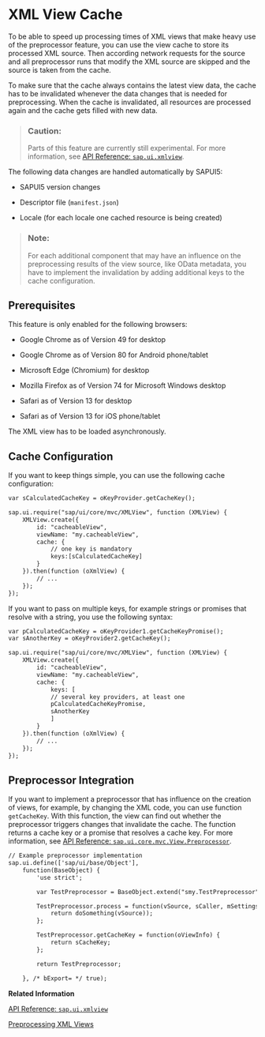 <!-- loio3d85d5eec1594be0a71236d5e61f89aa -->

# XML View Cache

To be able to speed up processing times of XML views that make heavy use of the preprocessor feature, you can use the view cache to store its processed XML source. Then according network requests for the source and all preprocessor runs that modify the XML source are skipped and the source is taken from the cache.

To make sure that the cache always contains the latest view data, the cache has to be invalidated whenever the data changes that is needed for preprocessing. When the cache is invalidated, all resources are processed again and the cache gets filled with new data.

> ### Caution:  
> Parts of this feature are currently still experimental. For more information, see [API Reference: `sap.ui.xmlview`](https://ui5.sap.com/#/api/sap.ui/methods/sap.ui.xmlview). 

The following data changes are handled automatically by SAPUI5:

-   SAPUI5 version changes

-   Descriptor file \(`manifest.json`\)

-   Locale \(for each locale one cached resource is being created\)


> ### Note:  
> For each additional component that may have an influence on the preprocessing results of the view source, like OData metadata, you have to implement the invalidation by adding additional keys to the cache configuration.



## Prerequisites

This feature is only enabled for the following browsers:

-   Google Chrome as of Version 49 for desktop

-   Google Chrome as of Version 80 for Android phone/tablet
-   Microsoft Edge \(Chromium\) for desktop
-   Mozilla Firefox as of Version 74 for Microsoft Windows desktop
-   Safari as of Version 13 for desktop
-   Safari as of Version 13 for iOS phone/tablet

The XML view has to be loaded asynchronously.



## Cache Configuration

If you want to keep things simple, you can use the following cache configuration:

```xml
var sCalculatedCacheKey = oKeyProvider.getCacheKey();

sap.ui.require("sap/ui/core/mvc/XMLView", function (XMLView) {
	XMLView.create({
		id: "cacheableView",
		viewName: "my.cacheableView",
		cache: {
			// one key is mandatory
			keys:[sCalculatedCacheKey]
		}
	}).then(function (oXmlView) {
		// ...
	});
});
```

If you want to pass on multiple keys, for example strings or promises that resolve with a string, you use the following syntax:

```xml
var pCalculatedCacheKey = oKeyProvider1.getCacheKeyPromise();
var sAnotherKey = oKeyProvider2.getCacheKey();

sap.ui.require("sap/ui/core/mvc/XMLView", function (XMLView) {
	XMLView.create({
		id: "cacheableView",
		viewName: "my.cacheableView",
		cache: {
			keys: [
			// several key providers, at least one
			pCalculatedCacheKeyPromise,
			sAnotherKey
			]
		}
	}).then(function (oXmlView) {
		// ...
	});
});
```



<a name="loio3d85d5eec1594be0a71236d5e61f89aa__ViewCache_Preprocessor"/>

## Preprocessor Integration

If you want to implement a preprocessor that has influence on the creation of views, for example, by changing the XML code, you can use function `getCacheKey`. With this function, the view can find out whether the preprocessor triggers changes that invalidate the cache. The function returns a cache key or a promise that resolves a cache key. For more information, see [API Reference: `sap.ui.core.mvc.View.Preprocessor`](https://ui5.sap.com/#/api/sap.ui.core.mvc.View.Preprocessor). 

```xml
// Example preprocessor implementation
sap.ui.define(['sap/ui/base/Object'],
	function(BaseObject) {
		'use strict';

		var TestPreprocessor = BaseObject.extend("smy.TestPreprocessor", {});

		TestPreprocessor.process = function(vSource, sCaller, mSettings) {
			return doSomething(vSource));
		};

		TestPreprocessor.getCacheKey = function(oViewInfo) {
			return sCacheKey;
		};

		return TestPreprocessor;

	}, /* bExport= */ true);
```

**Related Information**  


[API Reference: `sap.ui.xmlview`](https://ui5.sap.com/#/api/sap.ui/methods/sap.ui.xmlview)

[Preprocessing XML Views](preprocessing-xml-views-48b81b9.md "Applying preprocessing to views enables you to use features like XML templating. This feature is currently only enabled for XML views. On an abstract level, preprocessing means that a view can be modified during runtime before it is rendered. This makes it possible to use the templating syntax, as it is interpreted by the preprocessor. It also makes it possible to apply user customization.")

